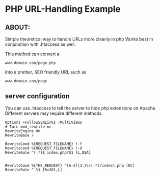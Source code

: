 # PHP URL-Handling Example

## ABOUT:

Simple theoretical way to handle URLs more cleanly in php
Works best in conjunction with .htaccess as well.

This method can convert a 

    www.domain.com/page.php
    
Into a prettier, SEO friendly URL such as 

    www.domain.com/page
    
    
## server configuration

You can use .htaccess to tell the server to hide php extensions on Apache. Different servers may require different methods.

    Options +FollowSymLinks -MultiViews
    # Turn mod_rewrite on
    RewriteEngine On
    RewriteBase /

    RewriteCond %{REQUEST_FILENAME} !-f
    RewriteCond %{REQUEST_FILENAME} !-d
    RewriteRule ^(.*)$ index.php?$1 [L,QSA]


    RewriteCond %{THE_REQUEST} ^[A-Z]{3,}\s(.*)/index\.php [NC]
    RewriteRule ^ %1 [R=301,L]




